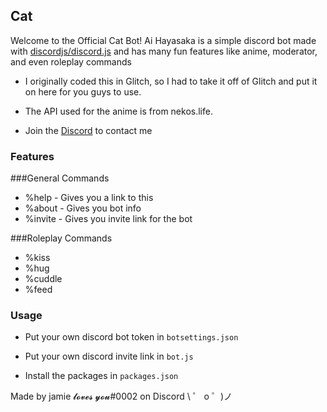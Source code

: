 ## Cat

Welcome to the Official Cat Bot!
Ai Hayasaka is a simple discord bot made with [discordjs/discord.js](https://github.com/discordjs/discord.js) and has many fun features like anime, moderator, and even roleplay commands

- I originally coded this in Glitch, so I had to take it off of Glitch and put it on here for you guys to use.

- The API used for the anime is from nekos.life.

- Join the [Discord](https://discord.gg/VgqsyBE) to contact me


### Features

###General Commands
- %help - Gives you a link to this
- %about - Gives you bot info
- %invite - Gives you invite link for the bot

###Roleplay Commands
- %kiss
- %hug
- %cuddle
- %feed

### Usage

- Put your own discord bot token in `botsettings.json`

- Put your own discord invite link in `bot.js`

- Install the packages in `packages.json`

Made by jamie 𝓵𝓸𝓿𝓮𝓼 𝔂𝓸𝓾#0002 on Discord
\ ゜ o ゜)ノ



